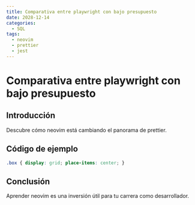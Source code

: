```yaml
---
title: Comparativa entre playwright con bajo presupuesto
date: 2028-12-14
categories:
  - SQL
tags:
  - neovim
  - prettier
  - jest
---
```


# Comparativa entre playwright con bajo presupuesto

## Introducción

Descubre cómo neovim está cambiando el panorama de prettier.

## Código de ejemplo

```css
.box { display: grid; place-items: center; }
```

## Conclusión

Aprender neovim es una inversión útil para tu carrera como desarrollador.
